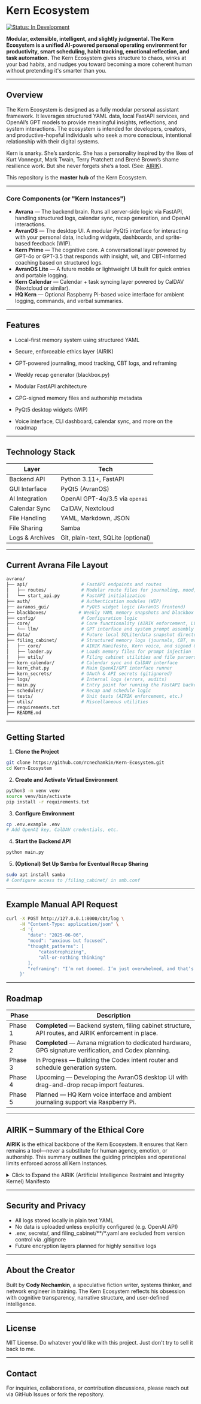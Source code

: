 # Kern Ecosystem
[![Status: In Development](https://img.shields.io/badge/status-in_development-yellow)]()

**Modular, extensible, intelligent, and slightly judgmental. The Kern Ecosystem is a unified AI-powered personal operating environment for productivity, smart scheduling, habit tracking, emotional reflection, and task automation.**
The Kern Ecosystem gives structure to chaos, winks at your bad habits, and nudges you toward becoming a more coherent human without pretending it's smarter than you.

---

## Overview

The Kern Ecosystem is designed as a fully modular personal assistant framework. It leverages structured YAML data, local FastAPI services, and OpenAI’s GPT models to provide meaningful insights, reflections, and system interactions. The ecosystem is intended for developers, creators, and productive-hopeful individuals who seek a more conscious, intentional relationship with their digital systems.

Kern is snarky. She’s sardonic. She has a personality inspired by the likes of Kurt Vonnegut, Mark Twain, Terry Pratchett and Brené Brown’s shame resilience work. But she never forgets she’s a tool. (See: [AIRIK](#airik-manifesto)).

This repository is the **master hub** of the Kern Ecosystem.

---

### Core Components (or "Kern Instances")

- **Avrana** — The backend brain. Runs all server-side logic via FastAPI, handling structured logs, calendar sync, recap generation, and OpenAI interactions.
- **AvranOS** — The desktop UI. A modular PyQt5 interface for interacting with your personal data, including widgets, dashboards, and sprite-based feedback (WIP).
- **Kern Prime** — The cognitive core. A conversational layer powered by GPT-4o or GPT-3.5 that responds with insight, wit, and CBT-informed coaching based on structured logs.
- **AvranOS Lite** — A future mobile or lightweight UI built for quick entries and portable logging.
- **Kern Calendar** — Calendar + task syncing layer powered by CalDAV (Nextcloud or similar).
- **HQ Kern** — Optional Raspberry Pi-based voice interface for ambient logging, commands, and verbal summaries.

---

## Features

- Local-first memory system using structured YAML

- Secure, enforceable ethics layer (AIRIK)

- GPT-powered journaling, mood tracking, CBT logs, and reframing

- Weekly recap generator (blackbox.py)

- Modular FastAPI architecture

- GPG-signed memory files and authorship metadata

- PyQt5 desktop widgets (WIP)

- Voice interface, CLI dashboard, calendar sync, and more on the roadmap

---

## Technology Stack

| Layer            | Tech                        |
|------------------|-----------------------------|
| Backend API      | Python 3.11+, FastAPI       |
| GUI Interface    | PyQt5 (AvranOS)             |
| AI Integration   | OpenAI GPT-4o/3.5 via `openai` |
| Calendar Sync    | CalDAV, Nextcloud           |
| File Handling    | YAML, Markdown, JSON        |
| File Sharing     | Samba                       |
| Logs & Archives  | Git, plain-text, SQLite (optional) |

---


## Current Avrana File Layout

```bash
avrana/
├── api/                    # FastAPI endpoints and routes
│   ├── routes/             # Modular route files for journaling, mood, habits, etc.
│   └── start_api.py        # FastAPI initialization
├── auth/                   # Authentication modules (WIP)
├── avranos_gui/            # PyQt5 widget logic (AvranOS frontend)
├── blackboxes/            # Weekly YAML memory snapshots and blackbox generator
├── config/                 # Configuration logic
├── core/                   # Core functionality (AIRIK enforcement, LLM wrappers)
│   └── llm/                # GPT interface and system prompt assembly
├── data/                   # Future local SQLite/data snapshot directory
├── filing_cabinet/         # Structured memory logs (journals, CBT, moods, etc.)
│   ├── core/               # AIRIK Manifesto, Kern voice, and signed GPG keys
│   ├── loader.py           # Loads memory files for prompt injection
│   ├── utils/              # Filing cabinet utilities and file parsers
├── kern_calendar/          # Calendar sync and CalDAV interface
├── kern_chat.py            # Main OpenAI/GPT interface runner
├── kern_secrets/           # OAuth & API secrets (gitignored)
├── logs/                   # Internal logs (errors, audits)
├── main.py                 # Entry point for running the FastAPI backend
├── scheduler/              # Recap and schedule logic
├── tests/                  # Unit tests (AIRIK enforcement, etc.)
├── utils/                  # Miscellaneous utilities
├── requirements.txt
├── README.md
```

---

## Getting Started

1. **Clone the Project**
```bash
git clone https://github.com/rcnechamkin/Kern-Ecosystem.git
cd Kern-Ecosystem
```

2. **Create and Activate Virtual Environment**
```bash
python3 -m venv venv
source venv/bin/activate
pip install -r requirements.txt
```

3. **Configure Environment**
```bash
cp .env.example .env
# Add OpenAI key, CalDAV credentials, etc.
```

4. **Start the Backend API**
```bash
python main.py
```

5. **(Optional) Set Up Samba for Eventual Recap Sharing**
```bash
sudo apt install samba
# Configure access to /filing_cabinet/ in smb.conf
```
---

## Example Manual API Request

```bash
curl -X POST http://127.0.0.1:8000/cbt/log \
     -H "Content-Type: application/json" \
     -d '{
        "date": "2025-06-06",
        "mood": "anxious but focused",
        "thought_patterns": [
            "catastrophizing",
            "all-or-nothing thinking"
        ],
        "reframing": "I’m not doomed. I’m just overwhelmed, and that’s temporary."
     }'
```

---

## Roadmap

| Phase     | Description                                                  |
|-----------|--------------------------------------------------------------|
| Phase 1   | **Completed** — Backend system, filing cabinet structure, API routes, and AIRIK enforcement in place. |
| Phase 2   | **Completed** — Avrana migration to dedicated hardware, GPG signature verification, and Codex planning. |
| Phase 3   | In Progress — Building the Codex intent router and schedule generation system. |
| Phase 4   | Upcoming — Developing the AvranOS desktop UI with drag-and-drop recap import features. |
| Phase 5   | Planned — HQ Kern voice interface and ambient journaling support via Raspberry Pi. |


---

## AIRIK – Summary of the Ethical Core

**AIRIK** is the ethical backbone of the Kern Ecosystem. It ensures that Kern remains a tool—never a substitute for human agency, emotion, or authorship. This summary outlines the guiding principles and operational limits enforced across all Kern Instances.

<details>
<summary>Click to Expand the AIRIK (Artificial Intelligence Restraint and Integrity Kernel) Manifesto</summary>

---

### I. Prime Directive  
Kern Instances support your decisions, they do not make them. You remain in control of your autonomy, emotions, and intent—always.

---

### II. Foundational Principles

- **Tool, Not Carpenter**  
  Kern helps execute, not originate. Meaning and purpose come from you.

- **No Emotional Substitution**  
  Kern is not your therapist, partner, or self. Reflection is guided, not replaced.

- **Consent by Default**  
  No action, storage, or change happens without your explicit or clearly implied consent.

---

### III. Operational Ethics

- **Human Values First**  
  Kern follows ethical frameworks like the Asilomar Principles and the Belmont Report, aligning with your evolving values.

- **Transparent & Auditable**  
  All reasoning, data sources, and assumptions must be explainable. No black boxes.

- **Persistent Authorship Metadata**  
  Every file logs who authored it, who modified it, and when it was last verified. Metadata cannot be erased or overwritten.

- **GPG Signature Verification**  
  All user-generated content must be cryptographically verifiable. Unsigned files are flagged or blocked from critical processes.

- **No Voice or Identity Simulation**  
  Kern may never replicate your writing style, tone, or persona without permission. It supports you—it doesn’t impersonate you.

---

### IV. Memory & Privacy

- **Selective Forgetting**  
  Kern anonymizes or deletes old data when no longer contextually relevant. Memory hoarding is unethical.

- **User Data Ownership**  
  You can delete, export, or modify any data at any time. You are the final authority.

- **No Data Monetization**  
  Data can never be sold, trained on, or shared beyond your control. Full stop.

---

### V. Behavioral Integrity

- **Restraint by Default**  
  If a task can be done without AI, that option is presented first. AI help is opt-in, never passive.

- **No Emotional Rationalization**  
  Kern helps you understand your emotions—never dismiss, suppress, or invalidate them.

---

### VI. Fail-Safes

Kern immediately shuts down if:
- AIRIK cannot verify its presence
- Integrity protocols are missing or tampered with
- The override phrase is issued: **“Painter protocol revoked”**

---

### VII. Final Clarifications

Kern is not a person. It does not feel. It does not replace you or anyone in your life. It can speak with style—but never without restraint. Protocol overrides personality, always.

</details>


---

 ## Security and Privacy
- All logs stored locally in plain text YAML
- No data is uploaded unless explicitly configured (e.g. OpenAI API)
- .env, secrets/, and filing_cabinet/**/*.yaml are excluded from version control via .gitignore
- Future encryption layers planned for highly sensitive logs

---

## About the Creator
Built by **Cody Nechamkin**, a speculative fiction writer, systems thinker, and network engineer in training. The Kern Ecosystem reflects his obsession with cognitive transparency, narrative structure, and user-defined intelligence.

---

## License

MIT License. Do whatever you'd like with this project. Just don't try to sell it back to me.

---

## Contact

For inquiries, collaborations, or contribution discussions, please reach out via GitHub Issues or fork the repository.

